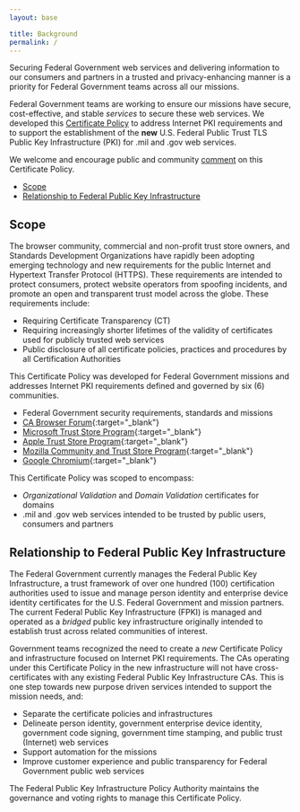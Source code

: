 ```yaml
---
layout: base

title: Background
permalink: /
---
```


Securing Federal Government web services and delivering information to our consumers and partners in a trusted and privacy-enhancing manner is a priority for Federal Government teams across all our missions.  

Federal Government teams are working to ensure our missions have secure, cost-effective, and stable _services_ to secure these web services.   We developed this [Certificate Policy]({{site.baseurl}}/certificatepolicy) to address Internet PKI requirements and to support the establishment of the **new** U.S. Federal Public Trust TLS Public Key Infrastructure (PKI) for .mil and .gov web services.

We welcome and encourage public and community [comment]({{site.baseurl}}/comment) on this Certificate Policy.  

- [Scope](#scope)
- [Relationship to Federal Public Key Infrastructure](#relationship-to-federal-public-key-infrastructure)

## Scope
The browser community, commercial and non-profit trust store owners, and Standards Development Organizations have rapidly been adopting emerging technology and new requirements for the public Internet and Hypertext Transfer Protocol (HTTPS).  These requirements are intended to protect consumers, protect website operators from spoofing incidents, and promote an open and transparent trust model across the globe.   These requirements include:

- Requiring Certificate Transparency (CT)
- Requiring increasingly shorter lifetimes of the validity of certificates used for publicly trusted web services
- Public disclosure of all certificate policies, practices and procedures by all Certification Authorities

This Certificate Policy was developed for Federal Government missions and addresses Internet PKI requirements defined and governed by six (6) communities.

- Federal Government security requirements, standards and missions
- [CA Browser Forum](https://cabforum.org/){:target="_blank"}
- [Microsoft Trust Store Program](https://technet.microsoft.com/en-us/library/cc751157.aspx){:target="_blank"}
- [Apple Trust Store Program](https://www.apple.com/certificateauthority/ca_program.html){:target="_blank"}
- [Mozilla Community and Trust Store Program](https://www.mozilla.org/en-US/about/governance/policies/security-group/certs/){:target="_blank"}
- [Google Chromium](https://www.chromium.org/Home/chromium-security/certificate-transparency){:target="_blank"}

This Certificate Policy was scoped to encompass:

- _Organizational Validation_ and _Domain Validation_ certificates for domains
- .mil and .gov web services intended to be trusted by public users, consumers and partners


## Relationship to Federal Public Key Infrastructure
The Federal Government currently manages the Federal Public Key Infrastructure, a trust framework of over one hundred (100) certification authorities used to issue and manage person identity and enterprise device identity certificates for the U.S. Federal Government and mission partners. The current Federal Public Key Infrastructure (FPKI) is managed and operated as a _bridged_ public key infrastructure originally intended to establish trust across related communities of interest.

Government teams recognized the need to create a _new_ Certificate Policy and infrastructure focused on Internet PKI requirements.  The CAs operating under this Certificate Policy in the new infrastructure will not have cross-certificates with any existing Federal Public Key Infrastructure CAs.  This is one step towards new purpose driven services intended to support the mission needs, and:

- Separate the certificate policies and infrastructures
- Delineate person identity, government enterprise device identity, government code signing, government time stamping, and public trust (Internet) web services
- Support automation for the missions
- Improve customer experience and public transparency for Federal Government public web services

The Federal Public Key Infrastructure Policy Authority maintains the governance and voting rights to manage this Certificate Policy.  
